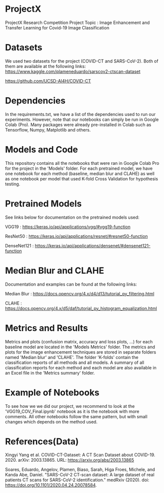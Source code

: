 # ProjectX
ProjectX Research Competition
Project Topic : Image Enhancement and Transfer Learning for Covid-19 Image Classification
# Datasets
We used two datasets for the project (COVID-CT and SARS-CoV-2). Both of them are available at the following links:
https://www.kaggle.com/plameneduardo/sarscov2-ctscan-dataset

https://github.com/UCSD-AI4H/COVID-CT
# Dependencies
In the requirements.txt, we have a list of the dependencies used to run our experiments. However, note that our notebooks can simply be run in Google Colab (Pro). Many packages were already pre-installed in Colab such as Tensorflow, Numpy, Matplotlib and others.
# Models and Code
This repository contains all the notebooks that were ran in Google Colab Pro for the project in the 'Models' folder. For each pretrained model, we have one notebook for each method (baseline, median blur and CLAHE) as well as one notebook per model that used K-fold Cross Validation for hypothesis testing. 
# Pretrained Models
See links below for documentation on the pretrained models used:

VGG19 : https://keras.io/api/applications/vgg/#vgg19-function

ResNet50 : https://keras.io/api/applications/resnet/#resnet50-function

DenseNet121 : https://keras.io/api/applications/densenet/#densenet121-function
# Median Blur and CLAHE
Documentation and examples can be found at the following links:

Median Blur : https://docs.opencv.org/4.x/d4/d13/tutorial_py_filtering.html

CLAHE : https://docs.opencv.org/4.x/d5/daf/tutorial_py_histogram_equalization.html
# Metrics and Results
Metrics and plots (confusion matrix, accuracy and loss plots, ...) for each baseline model are located in the 'Models Metrics' folder. The metrics and plots for the image enhancement techniques are stored in separate folders named 'Median blur' and 'CLAHE'. The folder 'K-folds' contain the classification reports of all methods and all models. A summary of all classification reports for each method and each model are also available in an Excel file in the 'Metrics summary' folder.
# Example of Notebooks
To see how we we did our project, we recommend to look at the 'VGG19_COV_Final.ipynb' notebook as it is the notebook with more comments. All other notebooks follow the same pattern, but with small changes which depends on the method used. 
# References(Data)
Xingyi Yang et al. COVID-CT-Dataset: A CT Scan Dataset about COVID-19. 2020. arXiv: 2003.13865. URL: https://arxiv.org/abs/2003.13865

Soares, Eduardo, Angelov, Plamen, Biaso, Sarah, Higa Froes, Michele, and Kanda Abe, Daniel. "SARS-CoV-2 CT-scan dataset: A large dataset of real patients CT scans for SARS-CoV-2 identification." medRxiv (2020). doi: https://doi.org/10.1101/2020.04.24.20078584.
